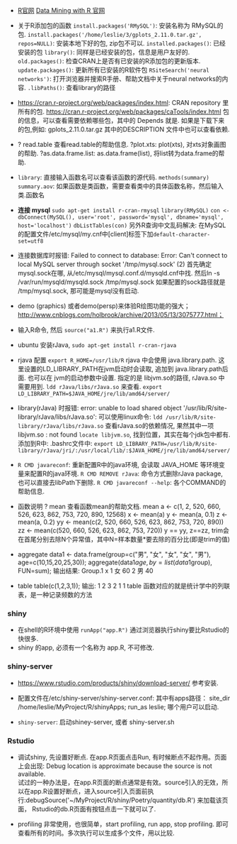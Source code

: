 * [R官网](http://www.r-project.org)
  [Data Mining with R 官网](http://www.dcc.fc.up.pt/~ltorgo/DataMiningWithR/)

* 关于R添加包的函数
 `install.packages('RMySQL')`: 安装名称为 RMySQL的包.
 `install.packages('/home/leslie/3/gplots_2.11.0.tar.gz', repos=NULL)`: 安装本地下好的包, zip包不可以.
 `installed.packages()`: 已经安装的包
 `library()`: 同样是已经安装的包，信息是用户友好的.
 `old.packages()`: 检查CRAN上是否有已安装的R添加包的更新版本.
 `update.packages()`: 更新所有已安装的R软件包
 `RSiteSearch('neural networks')`: 打开浏览器并搜索R手册、帮助文档中关于neural networks的内容.
 `.libPaths()`: 查看library的路径

* https://cran.r-project.org/web/packages/index.html: CRAN repository 里所有的包.
  https://cran.r-project.org/web/packages/caTools/index.html   包的信息，可以查看需要依赖哪些包，其中的 Depends 就是.
   如果是下载下来的包,例如: gplots_2.11.0.tar.gz  其中的DESCRIPTION 文件中也可以查看依赖.

* ? read.table 查看read.table的帮助信息.
  ?plot.xts:  plot(xts), 对xts对象画图的帮助.
  ?as.data.frame.list: as.data.frame(list), 将list转为data.frame的帮助.

* `library`: 直接输入函数名可以查看该函数的源代码.
  `methods(summary)`             
  `summary.aov`: 如果函数是类函数，需要查看类中的具体函数名称，然后输入类.函数名

* **连接 mysql**
   `sudo apt-get install r-cran-rmysql`
   `library(RMySQL)`
   `con <-dbConnect(MySQL(), user='root', password='mysql', dbname='mysql', host='localhost')`
   `dbListTables(con)`
   另外R查询中文乱码解决: 在MySQL的配置文件/etc/mysql/my.cnf中[client]标签下加`default-character-set=utf8`

* 连接数据库时报错:  Failed to connect to database: Error: Can't connect to local MySQL server through socket '/tmp/mysql.sock' (2)
  首先确定mysql.sock在哪, 从/etc/mysql/mysql.conf.d/mysqld.cnf中找. 然后ln -s /var/run/mysqld/mysqld.sock /tmp/mysql.sock
  如果配置的sock路径就是 /tmp/mysql.sock, 那可能是mysql没有启动.

* demo (graphics) 或者demo(persp)来体验R绘图功能的强大；
  http://www.cnblogs.com/holbrook/archive/2013/05/13/3075777.html；

* 输入R命令, 然后 `source("a1.R")` 来执行a1.R文件.

* ubuntu 安装rJava, `sudo apt-get install r-cran-rjava`
* rjava 配置
  `export R_HOME=/usr/lib/R`
  rjava 中会使用 java.library.path. 这里设置的LD_LIBRARY_PATH在jvm启动时会读取, 追加到 java.library.path后面. 也可以在 jvm的启动参数中设置.
  指定的是 libjvm.so的路径, rJava.so 中需要用到. `ldd rJava/libs/rJava.so` 来查看.
  `export LD_LIBRARY_PATH=$JAVA_HOME/jre/lib/amd64/server/`

* library(rJava) 时报错: error: unable to load shared object '/usr/lib/R/site-library/rJava/libs/rJava.so':
   可以使用linux命令: `ldd /usr/lib/R/site-library/rJava/libs/rJava.so` 查看rJava.so的依赖情况, 果然其中一项 libjvm.so : not found  `locate libjvm.so`, 找到位置，其实在每个jdk包中都有.
   添加到R中:  .bashrc文件中: `export LD_LIBRARY_PATH=/usr/lib/R/site-library/rJava/jri/:/usr/local/lib/:$JAVA_HOME/jre/lib/amd64/server/`

* `R CMD javareconf`: 重新配置R中的java环境, 会读取 JAVA_HOME 等环境变量来配置R的java环境.
  `R CMD REMOVE rJava`:  命令方式删除rJava package, 也可以直接去libPath下删除.
  `R CMD javareconf --help`:  各个COMMAND的帮助信息.

* 函数说明
  ? mean    查看函数mean的帮助文档.
  mean
  a <- c(1, 2, 520, 660, 526, 623, 862, 753, 720, 890, 12568)
  x <- mean(a)
  y <- mean(a, 0.1)
  z <- mean(a, 0.2)
  yy <- mean(c(2, 520, 660, 526, 623, 862, 753, 720, 890))
  zz <- mean(c(520, 660, 526, 623, 862, 753, 720))
  y == yy,  z==zz,   trim会在首尾分别去除N个异常值，其中N=样本数量*要去除的百分比(即是trim的值)

* aggregate
  data1 <- data.frame(group=c("男", "女", "女", "女", "男"), age=c(10,15,20,25,30));
  aggregate(data1$age, by=list(data1$group), FUN=sum);
  输出结果:
  Group.1 x
  1 女 60
  2 男 40

* table
  table(c(1,2,3,1));
  输出:
  1 2 3
  2 1 1
  table 函数对应的就是统计学中的列联表，是一种记录频数的方法

### shiny
* 在shell的R环境中使用 `runApp("app.R")` 通过浏览器执行shiny要比Rstudio的快很多.
* shiny 的app, 必须有一个名称为 app.R, 不可修改.

### shiny-server
* https://www.rstudio.com/products/shiny/download-server/  参考安装.

* 配置文件在/etc/shiny-server/shiny-server.conf: 其中有apps路径：
  site_dir /home/leslie/MyProject/R/shinyApps;
  run_as leslie;  哪个用户可以启动.

* `shiny-server`: 启动shiney-server, 或者 shiny-server.sh

### Rstudio
* 调试shiny, 先设置好断点.  在app.R页面点击Run, 有时候断点不起作用。页面上会出现: Debug location is approximate because the source is not available.  
  试过的一种办法是，在app.R页面的断点通常是有效。source引入的无效，所以在app.R设置好断点，进入source引入页面前执行:debugSource('~/MyProject/R/shiny/Poetry/quantity/db.R') 来加载该页面， Rstudio的db.R页面有按钮点击一下就可以了.

* profiling 非常使用，也很简单，start profiling, run app, stop profiling.  即可查看所有的时间。多次执行可以生成多个文件，用以比较.